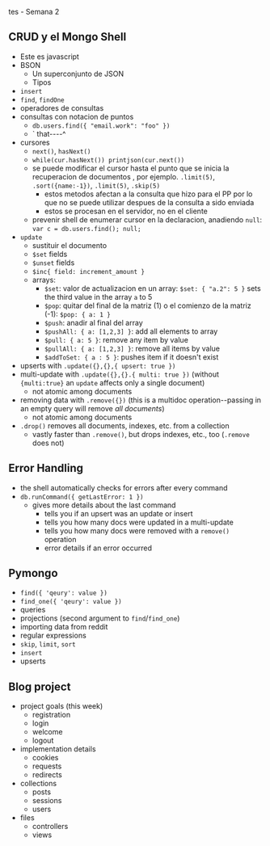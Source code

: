 
tes - Semana 2

## CRUD y el Mongo Shell
- Este es javascript
- BSON
    - Un superconjunto de JSON
    - Tipos
- `insert`
- `find`, `findOne`
- operadores de consultas
- consultas con notacion de puntos
    - `db.users.find({ "email.work": "foo" })`
    - `              that----^
- cursores
    - `next()`, `hasNext()`
    - `while(cur.hasNext()) printjson(cur.next())`
    - se puede modificar el cursor hasta el punto que se inicia la recuperacion de documentos , por ejemplo. `.limit(5)`, `.sort({name:-1})`, `.limit(5)`, `.skip(5)`
        - estos metodos afectan a la consulta que hizo para el PP por lo que no se puede utilizar despues de la consulta a sido enviada
        - estos se procesan en el servidor, no en el cliente
    - prevenir shell de enumerar cursor en la declaracion, anadiendo `null`: `var c = db.users.find(); null;`
- `update`    
    - sustituir el documento
    - `$set` fields
    - `$unset` fields
    - `$inc{ field: increment_amount }`
    - arrays: 
        - `$set`: valor de actualizacion en un array: `$set: { "a.2": 5 }` sets the third value in the array `a` to 5
        - `$pop`: quitar del final de la matriz (1) o el comienzo de la matriz (-1): `$pop: { a: 1 }`
        - `$push`: anadir al final del array
        - `$pushAll: { a: [1,2,3] }`: add all elements to array
        - `$pull: { a: 5 }`: remove any item by value
        - `$pullAll: { a: [1,2,3] }`: remove all items by value
        - `$addToSet: { a : 5 }`: pushes item if it doesn't exist
- upserts with `.update({},{},{ upsert: true })` 
- multi-update with `.update({},{}.{ multi: true })` (without `{multi:true}` an `update` affects only a single document)
    - not atomic among documents
- removing data with `.remove({})` (this is a multidoc operation--passing in an empty query will remove *all documents*)
    - not atomic among documents
- `.drop()` removes all documents, indexes, etc. from a collection
    - vastly faster than `.remove()`, but drops indexes, etc., too (`.remove` does not)

## Error Handling
- the shell automatically checks for errors after every command
- `db.runCommand({ getLastError: 1 })`
    - gives more details about the last command
        - tells you if an upsert was an update or insert
        - tells you how many docs were updated in a multi-update
        - tells you how many docs were removed with a `remove()` operation
        - error details if an error occurred

## Pymongo
- `find({ 'qeury': value })`
- `find_one({ 'qeury': value })`
- queries
- projections (second argument to `find`/`find_one`)
- importing data from reddit
- regular expressions
- `skip`, `limit`, `sort`
- `insert`
- upserts

## Blog project
- project goals (this week)
    - registration
	- login
	- welcome
	- logout
- implementation details
    - cookies
	- requests
	- redirects
- collections
	- posts
	- sessions
	- users
- files
	- controllers
	- views

